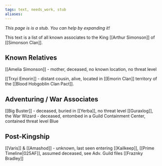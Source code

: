 ```yaml
---
tags: text, needs_work, stub
aliases:
---
```


*This page is is a stub. You can help by expanding it!*

This text is a list of all known associates to the King [[Arthur Simonson]] of [[Simonson Clan]].

## Known Relatives
[[Amelia Simonson]] - mother, deceased, no known location, no threat level

[[Trxyi Emorin]] - distant cousin, alive, located in [[Emorin Clan]] territory of the [[Blood Hobgoblin Clan Pact]].

## Adventuring / War Associates
[[Big Buster]] - deceased, buried in [[Yerba]], no threat level
[[Guraxlog]], the War Wizard - deceased, entombed in a Guild Containment Center, contained threat level Blue

## Post-Kingship 
[[Varis]] & [[Amashod]] - unknown, last seen entering [[Kailkeep]], [[Prime Timeline|025AF]], assumed deceased, see Adv. Guild files
[[Fraznky Bradley]]